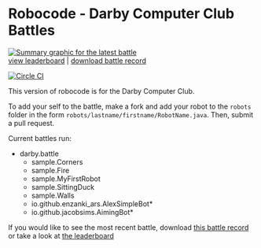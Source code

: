 # Robocode - Darby Computer Club Battles

[![Summary graphic for the latest battle](https://darbycomputerclub.github.io/darbyrobocode/battlegraphic.svg)](https://darbycomputerclub.github.io/darbyrobocode/results-columns.txt)<br>
[view leaderboard](https://darbycomputerclub.github.io/darbyrobocode/results-columns.txt) | [download battle record](https://darbycomputerclub.github.io/darbyrobocode/darbyrecord.br)

[![Circle CI](https://circleci.com/gh/DarbyComputerClub/darbyrobocode/tree/master.svg?style=svg)](https://circleci.com/gh/DarbyComputerClub/darbyrobocode/tree/master)

This version of robocode is for the Darby Computer Club. 

To add your self to the battle, make a fork and add your robot to the `robots` folder in the form `robots/lastname/firstname/RobotName.java`. Then, submit a pull request.

Current battles run:
  - darby.battle
    - sample.Corners
    - sample.Fire
    - sample.MyFirstRobot
    - sample.SittingDuck
    - sample.Walls
    - io.github.enzanki_ars.AlexSimpleBot*
    - io.github.jacobsims.AimingBot*

If you would like to see the most recent battle, download [this battle record](https://darbycomputerclub.github.io/darbyrobocode/darbyrecord.br) or take a look at [the leaderboard](https://darbycomputerclub.github.io/darbyrobocode/results-columns.txt)
